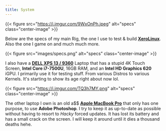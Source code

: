 ```yaml
---
title: System
---
```

{{< figure src="https://i.imgur.com/9WxOnPh.jpeg" alt="specs" class="center-image" >}}<br />

Below are the specs of my main Rig, the one I use to test & build [**XeroLinux**](https://xerolinux.xyz). Also the one I game on and much much more.

{{< figure src="images/specs.png" alt="specs" class="center-image" >}} <br/>

I also have a [**DELL XPS 13 / 9360**](https://windowstip.com/laptop/dell-xps-13-9360/#internal-specs) Laptop that has a stupid 4K Touch Screen, **Intel Core i7-7500U**, 16GB RAM,  and an **Intel HD Graphics 620** iGPU. I primarily use it for testing stuff. From various Distros to various Kernels. It's starting to show its age right about now lol.

{{< figure src="https://i.imgur.com/TQ3h7MY.png" alt="specs" class="center-image" >}} <br/>

The other laptop I own is an old a$$ [**Apple MacBook Pro**](https://support.apple.com/en-us/111975) that only has one purpose, to use **Adobe Photoshop**. I try to keep it as up-to-date as possible without having to resort to _Hacky_ forced updates. It has lost its battery and has a small crack on the screen. I will keep it around until it dies a thousand deaths hehe.
